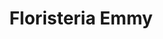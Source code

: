 ---
title: "Floristeria Emmy"
url: /santa-coloma-de-gramenet/floristeria-emmy/
shop: floristería
---